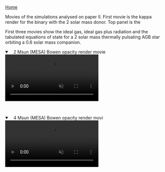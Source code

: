 [Home](./)

Movies of the simulations analysed on paper II. First movie is the kappa render for the binary with the 2 solar mass donor. Top panel is the  


First three movies show the ideal gas, ideal gas plus radiation and the tabulated equations of state for a 2 solar mass thermally pulsating AGB star orbiting a 0.6 solar mass companion.



<details open="" class="details-reset border rounded-2">
  <summary class="px-3 py-2 border-bottom">
    <svg aria-hidden="true" viewBox="0 0 8 8" version="1.1" data-view-component="true" height="8" width="8" class="octicon octicon-device-camera-video">
    <path fill-rule="evenodd" d="..."></path>
</svg>
    <span aria-label="kappa_2M.mp4" class="m-1">2 Msun (MESA) Bowen opacity render movie</span>
    <span class="dropdown-caret"></span>
  </summary>

  <video src="https://raw.githubusercontent.com/miguelglezb/mgb/main/kappa_2M.mp4" data-canonical-src="https://raw.githubusercontent.com/miguelglezb/mgb/main/kappa_2M.mp4" controls="controls" muted="muted" class="d-block rounded-bottom-2 width-fit" style="max-height:320px;">

  </video>
</details>

<p>&nbsp;</p>           

<details open="" class="details-reset border rounded-2">
  <summary class="px-3 py-2 border-bottom">
    <svg aria-hidden="true" viewBox="0 0 8 8" version="1.1" data-view-component="true" height="8" width="8" class="octicon octicon-device-camera-video">
    <path fill-rule="evenodd" d="..."></path>
</svg>
    <span aria-label="kappa_4M.mp4" class="m-1">4 Msun (MESA) Bowen opacity render movi</span>
    <span class="dropdown-caret"></span>
  </summary>

  <video src="https://raw.githubusercontent.com/miguelglezb/mgb/main/kappa_4M.mp4" data-canonical-src="https://raw.githubusercontent.com/miguelglezb/mgb/main/kappa_4M.mp4" controls="controls" muted="muted" class="d-block rounded-bottom-2 width-fit" style="max-height:320px;">

  </video>
</details>
